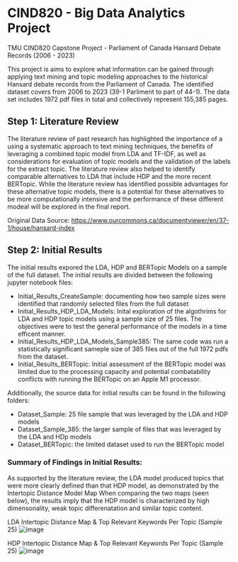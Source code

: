 # CIND820 - Big Data Analytics Project
TMU CIND820 Capstone Project - Parliament of Canada Hansard Debate Records (2006 - 2023)

This project is aims to explore what information can be gained through applying text mining and topic modeling approaches to the historical Hansard debate records from the Parliament of Canada. The identified dataset covers from 2006 to 2023 (39-1 Parliment to part of 44-1). The data set includes 1972 pdf files in total and collectively represent 155,385 pages.

## Step 1: Literature Review
The literature review of past research has highlighted the importance of a using a systematic approach to text mining techniques, the benefits of leveraging a combined topic model from LDA and TF-IDF, as well as considerations for evaluation of topic models and the validation of the labels for the extract topic. The literature review also helped to identify comparable alternatives to LDA that include HDP and the more recent BERTopic. While the literature review has identified possible advantages for these alternative topic models, there is a potential for these alternatives to be more computationally intensive and the performance of these different modeal will be explored in the final report. 

Original Data Source: https://www.ourcommons.ca/documentviewer/en/37-1/house/hansard-index

## Step 2: Initial Results
The initial results expored the LDA, HDP and BERTopic Models on a sample of the full dataset. The initial results are divided between the following jupyter notebook files:
* Initial_Results_CreateSample: documenting how two sample sizes were identified that randomly selected files from the full dataset
* Initial_Results_HDP_LDA_Models: Inital exploration of the algothrims for LDA and HDP topic models using a sample size of 25 files. The objectives were to test the general performance of the models in a time efficent manner.
* Initial_Results_HDP_LDA_Models_Sample385: The same code was run a statistically significant sameple size of 385 files out of the full 1972 pdfs from the dataset.
* Initial_Results_BERTopic: Initial assessment of the BERTopic model was limited due to the processing capacity and potential combatability conflicts with running the BERTopic on an Apple M1 processor.

Additionally, the source data for initial results can be found in the following folders:
* Dataset_Sample: 25 file sample that was leveraged by the LDA and HDP models
* Dataset_Sample_385: the larger sample of files that was leveraged by the LDA and HDp models
* Dataset_BERTopic: the limited dataset used to run the BERTopic model

### Summary of Findings in Initial Results:
As supported by the literature review, the LDA model produced topics that were more clearly defined than that HDP model, as demonstrated by the Intertopic Distance Model Map When comparing the two maps (seen below), the results imply that the HDP model is characterized by high dimensonality, weak topic differenatation and similar topic content.

LDA Intertopic Distance Map & Top Relevant Keywords Per Topic (Sample 25)
![image](https://github.com/CDL-DataSci/CIND820/assets/160800059/f49cf930-b744-49db-825a-06f32f419fa3)

HDP Intertopic Distance Map & Top Relevant Keywords Per Topic (Sample 25)
![image](https://github.com/CDL-DataSci/CIND820/assets/160800059/39abab97-cbfc-4d4d-a438-466df37e4160)




